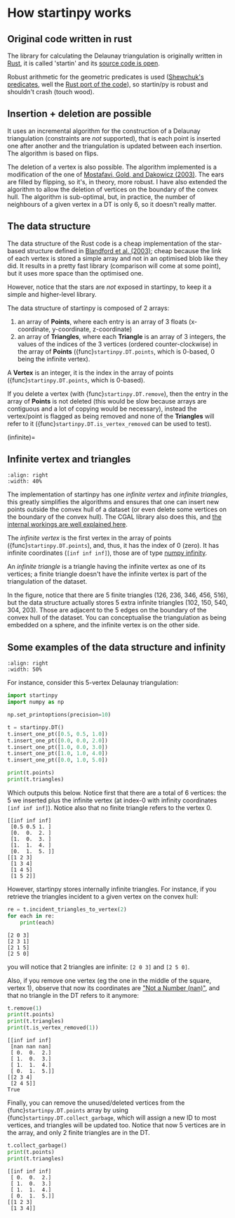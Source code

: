 # How startinpy works

## Original code written in rust

The library for calculating the Delaunay triangulation is originally written in [Rust](https://www.rust-lang.org/), it is called 'startin' and its [source code is open](https://github.com/hugoledoux/startin).

Robust arithmetic for the geometric predicates is used ([Shewchuk's predicates](https://www.cs.cmu.edu/~quake/robust.html), well the [Rust port of the code](https://crates.io/crates/robust)), so startin/py is robust and shouldn't crash (touch wood).


## Insertion + deletion are possible

It uses an incremental algorithm for the construction of a Delaunay triangulation (constraints are *not* supported), that is each point is inserted one after another and the triangulation is updated between each insertion.
The algorithm is based on flips.

The deletion of a vertex is also possible.
The algorithm implemented is a modification of the one of [Mostafavi, Gold, and Dakowicz (2003)](<https://doi.org/10.1016/S0098-3004(03)00017-7>).
The ears are filled by flipping, so it's, in theory, more robust.
I have also extended the algorithm to allow the deletion of vertices on the boundary of the convex hull.
The algorithm is sub-optimal, but, in practice, the number of neighbours of a given vertex in a DT is only 6, so it doesn't really matter.


## The data structure

The data structure of the Rust code is a cheap implementation of the star-based structure defined in [Blandford et al. (2003)](https://citeseerx.ist.psu.edu/viewdoc/summary?doi=10.1.1.9.6823); cheap because the link of each vertex is stored a simple array and not in an optimised blob like they did.
It results in a pretty fast library (comparison will come at some point), but it uses more space than the optimised one.

However, notice that the stars are *not* exposed in startinpy, to keep it a simple and higher-level library.

The data structure of startinpy is composed of 2 arrays:

1. an array of **Points**, where each entry is an array of 3 floats (x-coordinate, y-coordinate, z-coordinate)
2. an array of **Triangles**, where each **Triangle** is an array of 3 integers, the values of the indices of the 3 vertices (ordered counter-clockwise) in the array of **Points** ({func}`startinpy.DT.points`, which is 0-based, 0 being the infinite vertex).

A **Vertex** is an integer, it is the index in the array of points ({func}`startinpy.DT.points`, which is 0-based).

If you delete a vertex (with {func}`startinpy.DT.remove`), then the entry in the array of **Points** is not deleted (this would be slow because arrays are contiguous and a lot of copying would be necessary), instead the vertex/point is flagged as being removed and none of the **Triangles** will refer to it ({func}`startinpy.DT.is_vertex_removed` can be used to test).


(infinite)=

## Infinite vertex and triangles

```{image} figs/infinite.png
:align: right
:width: 40%
```

The implementation of startinpy has one *infinite vertex* and *infinite triangles*, this greatly simplifies the algorithms and ensures that one can insert new points outside the convex hull of a dataset (or even delete some vertices on the boundary of the convex hull).
The CGAL library also does this, and [the internal workings are well explained here](https://doc.cgal.org/latest/Triangulation_2/classCGAL_1_1Triangulation__2.html).

The *infinite vertex* is the first vertex in the array of points ({func}`startinpy.DT.points`), and, thus, it has the index of 0 (zero).
It has infinite coordinates (`[inf inf inf]`), those are of type [numpy infinity](https://numpy.org/devdocs/reference/constants.html#numpy.inf).

An *infinite triangle* is a triangle having the infinite vertex as one of its vertices; a finite triangle doesn't have the infinite vertex is part of the triangulation of the dataset.

In the figure, notice that there are 5 finite triangles (126, 236, 346, 456, 516), but the data structure actually stores 5 extra infinite triangles (102, 150, 540, 304, 203).
Those are adjacent to the 5 edges on the boundary of the convex hull of the dataset.
You can conceptualise the triangulation as being embedded on a sphere, and the infinite vertex is on the other side.


## Some examples of the data structure and infinity

```{image} figs/tr.png
:align: right
:width: 50%
```

For instance, consider this 5-vertex Delaunay triangulation:

```python
import startinpy
import numpy as np

np.set_printoptions(precision=10)

t = startinpy.DT()
t.insert_one_pt([0.5, 0.5, 1.0])
t.insert_one_pt([0.0, 0.0, 2.0])
t.insert_one_pt([1.0, 0.0, 3.0])
t.insert_one_pt([1.0, 1.0, 4.0])
t.insert_one_pt([0.0, 1.0, 5.0])

print(t.points)
print(t.triangles)
```

Which outputs this below.
Notice first that there are a total of 6 vertices: the 5 we inserted plus the infinite vertex (at index-0 with infinity coordinates `[inf inf inf]`).
Notice also that no finite triangle refers to the vertex 0.

```
[[inf inf inf]
 [0.5 0.5 1. ]
 [0.  0.  2. ]
 [1.  0.  3. ]
 [1.  1.  4. ]
 [0.  1.  5. ]]
[[1 2 3]
 [1 3 4]
 [1 4 5]
 [1 5 2]]
```

However, startinpy stores internally infinite triangles.
For instance, if you retrieve the triangles incident to a given vertex on the convex hull:

```python
re = t.incident_triangles_to_vertex(2)
for each in re:
    print(each)
```

```
[2 0 3]
[2 3 1]
[2 1 5]
[2 5 0]
```

you will notice that 2 triangles are infinite: `[2 0 3]` and `[2 5 0]`.

Also, if you remove one vertex (eg the one in the middle of the square, vertex 1), observe that now its coordinates are ["Not a Number (nan)"](https://numpy.org/devdocs/reference/constants.html#numpy.nan), and that no triangle in the DT refers to it anymore:

```python
t.remove(1)
print(t.points)
print(t.triangles)
print(t.is_vertex_removed(1))
```

```
[[inf inf inf]
 [nan nan nan]
 [ 0.  0.  2.]
 [ 1.  0.  3.]
 [ 1.  1.  4.]
 [ 0.  1.  5.]]
[[2 3 4]
 [2 4 5]]
True
```

Finally, you can remove the unused/deleted vertices from the {func}`startinpy.DT.points` array by using {func}`startinpy.DT.collect_garbage`, which will assign a new ID to most vertices, and triangles will be updated too.
Notice that now 5 vertices are in the array, and only 2 finite triangles are in the DT.

```python
t.collect_garbage()
print(t.points)
print(t.triangles)
```

```
[[inf inf inf]
 [ 0.  0.  2.]
 [ 1.  0.  3.]
 [ 1.  1.  4.]
 [ 0.  1.  5.]]
[[1 2 3]
 [1 3 4]]
```
